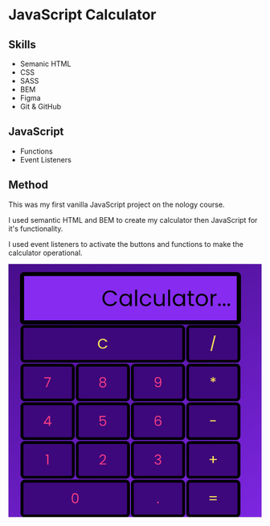 <h1>JavaScript Calculator</h1>

<h2>Skills</h2>

<ul>
<li>Semanic HTML</li>
<li>CSS</li>
<li>SASS</li>
<li>BEM</li>
<li>Figma</li>
<li>Git & GitHub</li>
</ul>

<h2>JavaScript</h2>

<ul>
<li> Functions </li>
<li>Event Listeners</li>
</ul>

<h2>Method</h2>

This was my first vanilla JavaScript project on the nology course. 

I used semantic HTML and BEM to create my calculator then JavaScript for it's functionality.

I used event listeners to activate the buttons and functions to make the calculator operational. 


<img src="./calc_screenshot.png" alt="image of my calculator project">